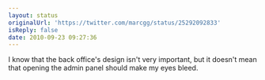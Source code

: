 ```yaml
---
layout: status
originalUrl: 'https://twitter.com/marcgg/status/25292092833'
isReply: false
date: 2010-09-23 09:27:36
---
```


I know that the back office's design isn't very important, but it doesn't mean that opening the admin panel should make my eyes bleed.
